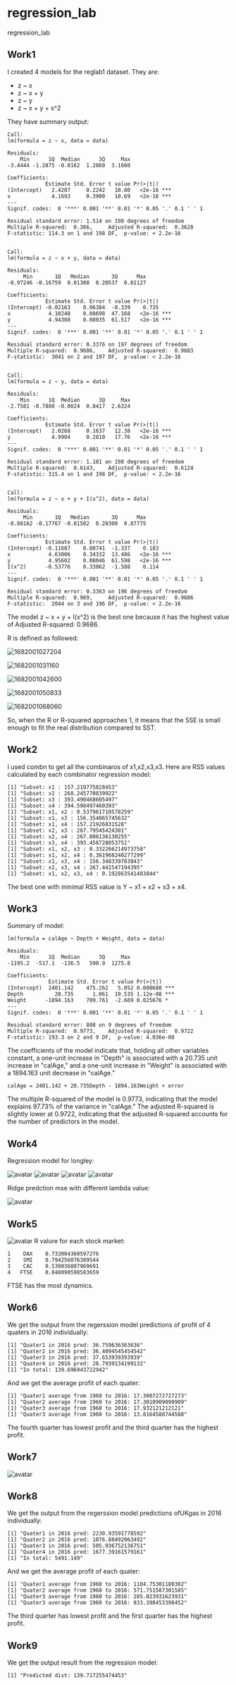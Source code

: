 # regression_lab
regression_lab

## Work1
I created 4 models for the reglab1 dataset. They are:
* z ~ x
* z ~ x + y
* z ~ y
* z ~ x + y + x^2

They have summary output:

```
Call:
lm(formula = z ~ x, data = data)

Residuals:
    Min      1Q  Median      3Q     Max
-3.4444 -1.2875 -0.0162  1.2860  3.1660

Coefficients:
            Estimate Std. Error t value Pr(>|t|)
(Intercept)   2.4207     0.2242   10.80   <2e-16 ***
x             4.1693     0.3900   10.69   <2e-16 ***
---
Signif. codes:  0 '***' 0.001 '**' 0.01 '*' 0.05 '.' 0.1 ' ' 1

Residual standard error: 1.514 on 198 degrees of freedom
Multiple R-squared:  0.366,     Adjusted R-squared:  0.3628
F-statistic: 114.3 on 1 and 198 DF,  p-value: < 2.2e-16


Call:
lm(formula = z ~ x + y, data = data)

Residuals:
     Min       1Q   Median       3Q      Max
-0.97246 -0.16759  0.01308  0.20537  0.81127

Coefficients:
            Estimate Std. Error t value Pr(>|t|)
(Intercept) -0.02163    0.06384  -0.339    0.735
x            4.10248    0.08698  47.168   <2e-16 ***
y            4.94308    0.08035  61.517   <2e-16 ***
---
Signif. codes:  0 '***' 0.001 '**' 0.01 '*' 0.05 '.' 0.1 ' ' 1

Residual standard error: 0.3376 on 197 degrees of freedom
Multiple R-squared:  0.9686,    Adjusted R-squared:  0.9683
F-statistic:  3041 on 2 and 197 DF,  p-value: < 2.2e-16


Call:
lm(formula = z ~ y, data = data)

Residuals:
    Min      1Q  Median      3Q     Max
-2.7581 -0.7880 -0.0024  0.8417  2.6324

Coefficients:
            Estimate Std. Error t value Pr(>|t|)
(Intercept)   2.0268     0.1637   12.38   <2e-16 ***
y             4.9904     0.2810   17.76   <2e-16 ***
---
Signif. codes:  0 '***' 0.001 '**' 0.01 '*' 0.05 '.' 0.1 ' ' 1

Residual standard error: 1.181 on 198 degrees of freedom
Multiple R-squared:  0.6143,    Adjusted R-squared:  0.6124
F-statistic: 315.4 on 1 and 198 DF,  p-value: < 2.2e-16


Call:
lm(formula = z ~ x + y + I(x^2), data = data)

Residuals:
     Min       1Q   Median       3Q      Max
-0.88162 -0.17767 -0.01502  0.20300  0.87775

Coefficients:
            Estimate Std. Error t value Pr(>|t|)
(Intercept) -0.11687    0.08741  -1.337    0.183
x            4.63006    0.34332  13.486   <2e-16 ***
y            4.95602    0.08046  61.598   <2e-16 ***
I(x^2)      -0.53776    0.33862  -1.588    0.114    
---
Signif. codes:  0 '***' 0.001 '**' 0.01 '*' 0.05 '.' 0.1 ' ' 1

Residual standard error: 0.3363 on 196 degrees of freedom
Multiple R-squared:  0.969,     Adjusted R-squared:  0.9686
F-statistic:  2044 on 3 and 196 DF,  p-value: < 2.2e-16
```

The model z ~ x + y + I(x^2) is the best one because it has the highest value of Adjusted R-squared: 0.9686.

R is defined as followed:

![1682001027204](https://user-images.githubusercontent.com/51303014/233399235-a3748a4c-4feb-4152-8444-24931846ea85.jpg)

![1682001031160](https://user-images.githubusercontent.com/51303014/233399262-c952f0f4-2797-44fb-a740-b0dad8eee24b.png)

![1682001042600](https://user-images.githubusercontent.com/51303014/233399278-30519f10-03c8-4950-8564-1e04511c1cde.jpg)

![1682001050833](https://user-images.githubusercontent.com/51303014/233399301-89bc6693-89cf-42cd-847e-116101514cdd.jpg)

![1682001068060](https://user-images.githubusercontent.com/51303014/233399324-1deb0cee-2e4d-4ce3-b103-0978dfae7ba1.jpg)

So, when the R or R-squared approaches 1, it means that the SSE is small enough to fit the real distribution compared to SST.

## Work2
I used combn to get all the combinaros of x1,x2,x3,x3. Here are RSS values calculated by each combinator regression model:
```
[1] "Subset: x1 : 157.219775828453"
[1] "Subset: x2 : 268.245770839922"
[1] "Subset: x3 : 393.490468605497"
[1] "Subset: x4 : 394.590497460393"
[1] "Subset: x1, x2 : 0.537961710578259"
[1] "Subset: x1, x3 : 156.354065745632"
[1] "Subset: x1, x4 : 157.21926831528"
[1] "Subset: x2, x3 : 267.79545424301"
[1] "Subset: x2, x4 : 267.806136130255"
[1] "Subset: x3, x4 : 393.458728053751"
[1] "Subset: x1, x2, x3 : 0.332266214973758"
[1] "Subset: x1, x2, x4 : 0.361968248277299"
[1] "Subset: x1, x3, x4 : 156.348339703843"
[1] "Subset: x2, x3, x4 : 267.441547194395"
[1] "Subset: x1, x2, x3, x4 : 0.192863541483844"
```
The best one with minimal RSS value is Y ~ x1 + x2 + x3 + x4.

## Work3
Summary of model:
```
lm(formula = calAge ~ Depth + Weight, data = data)

Residuals:
    Min      1Q  Median      3Q     Max 
-1195.2  -517.1  -136.5   590.9  1275.8 

Coefficients:
             Estimate Std. Error t value Pr(>|t|)
(Intercept)  2401.142    475.262   5.052 0.000688 ***
Depth          20.735      1.061  19.535 1.12e-08 ***
Weight      -1894.163    709.761  -2.669 0.025676 *
---
Signif. codes:  0 '***' 0.001 '**' 0.01 '*' 0.05 '.' 0.1 ' ' 1

Residual standard error: 808 on 9 degrees of freedom
Multiple R-squared:  0.9773,    Adjusted R-squared:  0.9722
F-statistic: 193.3 on 2 and 9 DF,  p-value: 4.036e-08
```

The coefficients of the model indicate that, holding all other variables constant, a one-unit increase in "Depth" is associated with a 20.735 unit increase in "calAge," and a one-unit increase in "Weight" is associated with a 1894.163 unit decrease in "calAge."
```
calAge = 2401.142 + 20.735Depth - 1894.163Weight + error
```
The multiple R-squared of the model is 0.9773, indicating that the model explains 97.73% of the variance in "calAge." The adjusted R-squared is slightly lower at 0.9722, indicating that the adjusted R-squared accounts for the number of predictors in the model.

## Work4
Regression model for longley:

![avatar](Residuals.png)
![avatar](Residuals-TQ.png)
![avatar](Residuls-fitted.png)
![avatar](Residuls-Leverage.png)

Ridge predction mse with different lambda value:

![avatar](MSE-lambda.png)

## Work5
![avatar](Stock.png)
R valure for each stock market:
```
1    DAX    0.733004360597276
2    SMI    0.794256076389544
3    CAC    0.530036807969691
4   FTSE    0.848090598583659
```
FTSE has the most dynamics.

## Work6
We get the output from the regerssion model predictions of profit of 4 quaters in 2016 individually:
```
[1] "Quater1 in 2016 pred: 36.759636363636"
[1] "Quater2 in 2016 pred: 36.4894545454542"
[1] "Quater3 in 2016 pred: 37.653939393939"
[1] "Quater4 in 2016 pred: 28.7939134199132"
[1] "In total: 139.696943722942"
```

And we get the average profit of each quater:
```
[1] "Quater1 average from 1960 to 2016: 17.3007272727273"
[1] "Quater2 average from 1960 to 2016: 17.3010909090909"
[1] "Quater3 average from 1960 to 2016: 17.932121212121"
[1] "Quater3 average from 1960 to 2016: 13.8164588744588"
```

The fourth quarter has lowest profit and the third quarter has the highest profit.

## Work7
![avatar](sunspot.png)

## Work8
We get the output from the regerssion model predictions ofUKgas in 2016 individually:
```
[1] "Quater1 in 2016 pred: 2230.93591778592"
[1] "Quater2 in 2016 pred: 1076.88492063492"
[1] "Quater3 in 2016 pred: 505.936752136751"
[1] "Quater4 in 2016 pred: 1677.39161579161"
[1] "In total: 5491.149"
```

And we get the average profit of each quater:
```
[1] "Quater1 average from 1960 to 2016: 1104.75301180302"
[1] "Quater2 average from 1960 to 2016: 571.751587301585"
[1] "Quater3 average from 1960 to 2016: 285.023931623931"
[1] "Quater3 average from 1960 to 2016: 833.398453398452"
```

The third quarter has lowest profit and the first quarter has the highest profit.

## Work9
We get the output result from the regression model:
```
[1] "Predicted dist: 139.717255474453"
```
